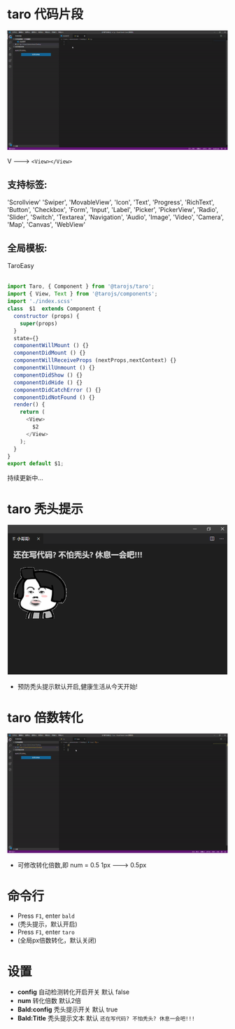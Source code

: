 # taro 代码片段
<img src="https://github.com/ljf15135429192/vscode-taro/blob/master/images/2.gif?raw=true">

  V ---> `<View></View>`

## 支持标签:
'Scrollview'
  'Swiper',
  'MovableView',
  'Icon',
  'Text',
  'Progress',
  'RichText',
  'Button',
  'Checkbox',
  'Form',
  'Input',
  'Label',
  'Picker',
  'PickerView',
  'Radio',
  'Slider',
  'Switch',
  'Textarea',
  'Navigation',
  'Audio',
  'Image',
  'Video',
  'Camera',
  'Map',
  'Canvas',
  'WebView'
  
## 全局模板:
TaroEasy
```javascript
    
import Taro, { Component } from '@tarojs/taro';
import { View, Text } from '@tarojs/components';
import './index.scss'
class  $1  extends Component {
  constructor (props) {
    super(props)
  }
  state={}
  componentWillMount () {}
  componentDidMount () {}
  componentWillReceiveProps (nextProps,nextContext) {}
  componentWillUnmount () {}
  componentDidShow () {}
  componentDidHide () {}
  componentDidCatchError () {}
  componentDidNotFound () {}
  render() {
    return (
      <View>
        $2
      </View>
    );
  }
}
export default $1;

```
持续更新中...
# taro 秃头提示
<img src="https://github.com/ljf15135429192/vscode-taro/blob/master/images/1.png?raw=true">


   - 预防秃头提示默认开启,健康生活从今天开始!

# taro 倍数转化
<img src="https://github.com/ljf15135429192/vscode-taro/blob/master/images/3.gif?raw=true">


 - 可修改转化倍数,即 num = 0.5  1px ---> 0.5px
  
# 命令行
 - Press `F1`, enter `bald` 
  - (秃头提示，默认开启)
 - Press `F1`, enter `taro`
  - (全局px倍数转化，默认关闭)
 


# 设置

- **config** 自动检测转化开启开关 默认 false
- **num**    转化倍数 默认2倍
- **Bald:config** 秃头提示开关 默认 true
- **Bald:Title**  秃头提示文本 默认 `还在写代码? 不怕秃头? 休息一会吧!!!`

